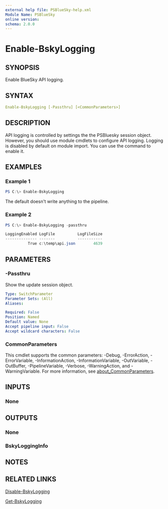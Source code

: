 ```yaml
---
external help file: PSBlueSky-help.xml
Module Name: PSBlueSky
online version:
schema: 2.0.0
---
```


# Enable-BskyLogging

## SYNOPSIS

Enable BlueSky API logging.

## SYNTAX

```yaml
Enable-BskyLogging [-Passthru] [<CommonParameters>]
```

## DESCRIPTION

API logging is controlled by settings the the PSBluesky session object. However, you should use module cmdlets to configure API logging. Logging is disabled by default on module import. You can use the command to enable it.

## EXAMPLES

### Example 1

```powershell
PS C:\> Enable-BskyLogging
```

The default doesn't write anything to the pipeline.

### Example 2

```powershell
PS C:\> Enable-BskyLogging -passthru

LoggingEnabled LogFile          LogFileSize
-------------- -------          -----------
          True c:\temp\api.json        4639
```

## PARAMETERS

### -Passthru

Show the update session object.

```yaml
Type: SwitchParameter
Parameter Sets: (All)
Aliases:

Required: False
Position: Named
Default value: None
Accept pipeline input: False
Accept wildcard characters: False
```

### CommonParameters

This cmdlet supports the common parameters: -Debug, -ErrorAction, -ErrorVariable, -InformationAction, -InformationVariable, -OutVariable, -OutBuffer, -PipelineVariable, -Verbose, -WarningAction, and -WarningVariable. For more information, see [about_CommonParameters](http://go.microsoft.com/fwlink/?LinkID=113216).

## INPUTS

### None

## OUTPUTS

### None

### BskyLoggingInfo

## NOTES

## RELATED LINKS

[Disable-BskyLogging](Disable-BskyLogging.md)

[Get-BskyLogging](Get-BskyLogging.md)
